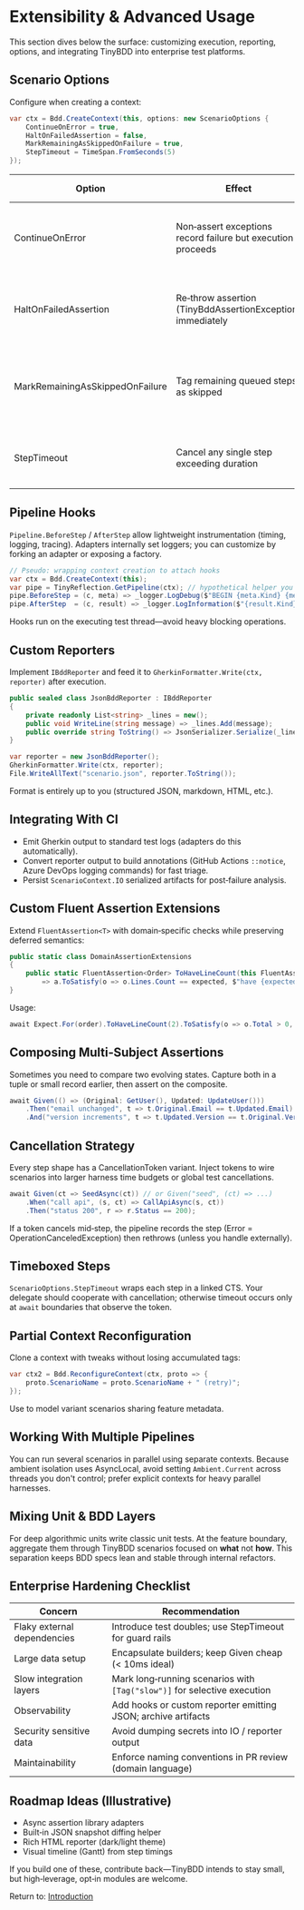 # Extensibility & Advanced Usage

This section dives below the surface: customizing execution, reporting, options, and integrating TinyBDD into enterprise test platforms.

## Scenario Options
Configure when creating a context:
```csharp
var ctx = Bdd.CreateContext(this, options: new ScenarioOptions {
    ContinueOnError = true,
    HaltOnFailedAssertion = false,
    MarkRemainingAsSkippedOnFailure = true,
    StepTimeout = TimeSpan.FromSeconds(5)
});
```
| Option | Effect | Typical Use |
|--------|--------|-------------|
| ContinueOnError | Non‑assert exceptions record failure but execution proceeds | Collect multiple failures in a single diagnostic run |
| HaltOnFailedAssertion | Re‑throw assertion (TinyBddAssertionException) immediately | Fast‑fail style CI where first failure is enough |
| MarkRemainingAsSkippedOnFailure | Tag remaining queued steps as skipped | Preserve intent visibility without executing unsafe operations |
| StepTimeout | Cancel any single step exceeding duration | Guard external I/O or long integration steps |

## Pipeline Hooks
`Pipeline.BeforeStep` / `AfterStep` allow lightweight instrumentation (timing, logging, tracing). Adapters internally set loggers; you can customize by forking an adapter or exposing a factory.
```csharp
// Pseudo: wrapping context creation to attach hooks
var ctx = Bdd.CreateContext(this);
var pipe = TinyReflection.GetPipeline(ctx); // hypothetical helper you add
pipe.BeforeStep = (c, meta) => _logger.LogDebug($"BEGIN {meta.Kind} {meta.Title}");
pipe.AfterStep  = (c, result) => _logger.LogInformation($"{result.Kind} {result.Title} [{(result.Error is null ? "OK" : "FAIL")}] {result.Elapsed.TotalMilliseconds:n0} ms");
```
Hooks run on the executing test thread—avoid heavy blocking operations.

## Custom Reporters
Implement `IBddReporter` and feed it to `GherkinFormatter.Write(ctx, reporter)` after execution.
```csharp
public sealed class JsonBddReporter : IBddReporter
{
    private readonly List<string> _lines = new();
    public void WriteLine(string message) => _lines.Add(message);
    public override string ToString() => JsonSerializer.Serialize(_lines);
}

var reporter = new JsonBddReporter();
GherkinFormatter.Write(ctx, reporter);
File.WriteAllText("scenario.json", reporter.ToString());
```
Format is entirely up to you (structured JSON, markdown, HTML, etc.).

## Integrating With CI
- Emit Gherkin output to standard test logs (adapters do this automatically).
- Convert reporter output to build annotations (GitHub Actions `::notice`, Azure DevOps logging commands) for fast triage.
- Persist `ScenarioContext.IO` serialized artifacts for post‑failure analysis.

## Custom Fluent Assertion Extensions
Extend `FluentAssertion<T>` with domain‑specific checks while preserving deferred semantics:
```csharp
public static class DomainAssertionExtensions
{
    public static FluentAssertion<Order> ToHaveLineCount(this FluentAssertion<Order> a, int expected)
        => a.ToSatisfy(o => o.Lines.Count == expected, $"have {expected} line(s)");
}
```
Usage:
```csharp
await Expect.For(order).ToHaveLineCount(2).ToSatisfy(o => o.Total > 0, "have positive total");
```

## Composing Multi‑Subject Assertions
Sometimes you need to compare two evolving states. Capture both in a tuple or small record earlier, then assert on the composite.
```csharp
await Given(() => (Original: GetUser(), Updated: UpdateUser()))
    .Then("email unchanged", t => t.Original.Email == t.Updated.Email)
    .And("version increments", t => t.Updated.Version == t.Original.Version + 1);
```

## Cancellation Strategy
Every step shape has a CancellationToken variant. Inject tokens to wire scenarios into larger harness time budgets or global test cancellations.
```csharp
await Given(ct => SeedAsync(ct)) // or Given("seed", (ct) => ...)
    .When("call api", (s, ct) => CallApiAsync(s, ct))
    .Then("status 200", r => r.Status == 200);
```
If a token cancels mid‑step, the pipeline records the step (Error = OperationCanceledException) then rethrows (unless you handle externally).

## Timeboxed Steps
`ScenarioOptions.StepTimeout` wraps each step in a linked CTS. Your delegate should cooperate with cancellation; otherwise timeout occurs only at `await` boundaries that observe the token.

## Partial Context Reconfiguration
Clone a context with tweaks without losing accumulated tags:
```csharp
var ctx2 = Bdd.ReconfigureContext(ctx, proto => {
    proto.ScenarioName = proto.ScenarioName + " (retry)";
});
```
Use to model variant scenarios sharing feature metadata.

## Working With Multiple Pipelines
You can run several scenarios in parallel using separate contexts. Because ambient isolation uses AsyncLocal, avoid setting `Ambient.Current` across threads you don't control; prefer explicit contexts for heavy parallel harnesses.

## Mixing Unit & BDD Layers
For deep algorithmic units write classic unit tests. At the feature boundary, aggregate them through TinyBDD scenarios focused on **what** not **how**. This separation keeps BDD specs lean and stable through internal refactors.

## Enterprise Hardening Checklist
| Concern | Recommendation |
|---------|---------------|
| Flaky external dependencies | Introduce test doubles; use StepTimeout for guard rails |
| Large data setup | Encapsulate builders; keep Given cheap (< 10ms ideal) |
| Slow integration layers | Mark long‑running scenarios with `[Tag("slow")]` for selective execution |
| Observability | Add hooks or custom reporter emitting JSON; archive artifacts |
| Security sensitive data | Avoid dumping secrets into IO / reporter output |
| Maintainability | Enforce naming conventions in PR review (domain language) |

## Roadmap Ideas (Illustrative)
- Async assertion library adapters
- Built‑in JSON snapshot diffing helper
- Rich HTML reporter (dark/light theme)
- Visual timeline (Gantt) from step timings

If you build one of these, contribute back—TinyBDD intends to stay small, but high‑leverage, opt‑in modules are welcome.

Return to: [Introduction](index.md)

